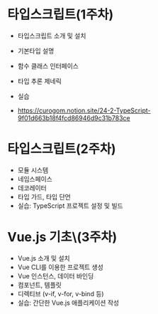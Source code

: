 <h1> 타입스크립트(1주차)</h1>

* 타입스크립트 소개 및 설치
* 기본타입 설명
* 함수 클래스 인터페이스
* 타입 추론 제네릭
* 실습

* https://curogom.notion.site/24-2-TypeScript-9f01d663b18f4fcd86946d9c31b783ce


<h1> 타입스크립트(2주차)</h1>

* 모듈 시스템
* 네임스페이스
* 데코레이터
* 타입 가드, 타입 단언
* 실습: TypeScript 프로젝트 설정 및 빌드


<h1> Vue.js 기초\(3주차)</h1>

* Vue.js 소개 및 설치
* Vue CLI를 이용한 프로젝트 생성
* Vue 인스턴스, 데이터 바인딩
* 컴포넌트, 템플릿
* 디렉티브 (v-if, v-for, v-bind 등)
* 실습: 간단한 Vue.js 애플리케이션 작성
